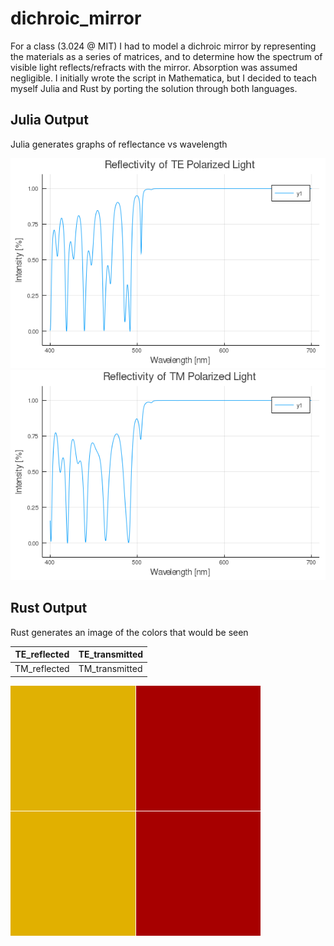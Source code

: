 # dichroic_mirror
For a class (3.024 @ MIT) I had to model a dichroic mirror by representing the materials as a series of matrices, and to determine how the spectrum of visible light reflects/refracts with the mirror. Absorption was assumed negligible. I initially wrote the script in Mathematica, but I decided to teach myself Julia and Rust by porting the solution through both languages.


## Julia Output
Julia generates graphs of reflectance vs wavelength


![](reflectivity_TE.png)
![](reflectivity_TM.png)


## Rust Output
Rust generates an image of the colors that would be seen 

| TE_reflected | TE_transmitted |
|--------------|----------------|
| TM_reflected | TM_transmitted |


![](rusty_mirror/output.png)
